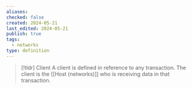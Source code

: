 ```yaml
---
aliases: 
checked: false
created: 2024-05-21
last_edited: 2024-05-21
publish: true
tags:
  - networks
type: definition
---
```

>[!tldr] Client
>A client is defined in reference to any transaction. The client is the [[Host (networks)]] who is receiving data in that transaction. 

